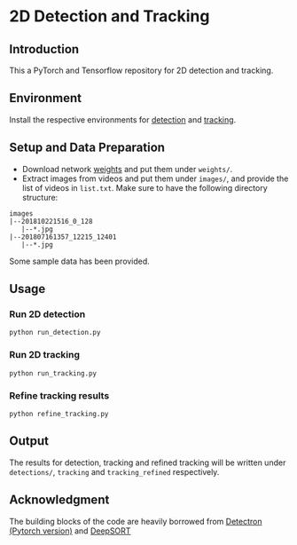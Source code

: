 # 2D Detection and Tracking
## Introduction
This a PyTorch and Tensorflow repository for 2D detection and tracking.
## Environment
Install the respective environments for [detection](https://github.com/roytseng-tw/Detectron.pytorch) and [tracking](https://github.com/nwojke/deep_sort).
## Setup and Data Preparation
- Download network [weights](https://drive.google.com/drive/folders/1i7ZAcCthN12l9Fk64kChkboq0BKKn9Rz?usp=sharing) and put them under `weights/`. 
- Extract images from videos and put them under ``images/``, and provide the list of videos in `list.txt`. Make sure to have the following directory structure:

```
images
|--201810221516_0_128
   |--*.jpg
|--201807161357_12215_12401
   |--*.jpg
```   
Some sample data has been provided.
## Usage
### Run 2D detection
```
python run_detection.py
```
### Run 2D tracking
```
python run_tracking.py
```
### Refine tracking results
```
python refine_tracking.py
```
## Output
The results for detection, tracking and refined tracking will be written under ``detections/``, ``tracking`` and ``tracking_refined`` respectively.
## Acknowledgment
The building blocks of the code are heavily borrowed from [Detectron (Pytorch version)](https://github.com/roytseng-tw/Detectron.pytorch) and [DeepSORT](https://github.com/nwojke/deep_sort)
